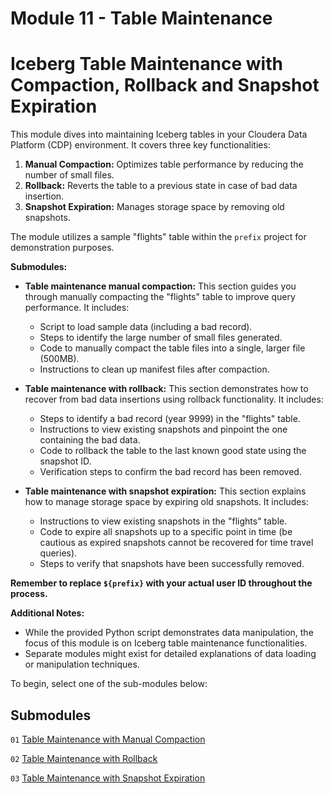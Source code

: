 # Module 11 - Table Maintenance

# Iceberg Table Maintenance with Compaction, Rollback and Snapshot Expiration

This module dives into maintaining Iceberg tables in your Cloudera Data Platform (CDP) environment. It covers three key functionalities:

1. **Manual Compaction:** Optimizes table performance by reducing the number of small files.
2. **Rollback:** Reverts the table to a previous state in case of bad data insertion.
3. **Snapshot Expiration:** Manages storage space by removing old snapshots.

The module utilizes a sample "flights" table within the `prefix` project for demonstration purposes.

**Submodules:**

- **Table maintenance manual compaction:** This section guides you through manually compacting the "flights" table to improve query performance. It includes:

    - Script to load sample data (including a bad record).
    - Steps to identify the large number of small files generated.
    - Code to manually compact the table files into a single, larger file (500MB).
    - Instructions to clean up manifest files after compaction.
- **Table maintenance with rollback:** This section demonstrates how to recover from bad data insertions using rollback functionality. It includes:

    - Steps to identify a bad record (year 9999) in the "flights" table.
    - Instructions to view existing snapshots and pinpoint the one containing the bad data.
    - Code to rollback the table to the last known good state using the snapshot ID.
    - Verification steps to confirm the bad record has been removed.
- **Table maintenance with snapshot expiration:** This section explains how to manage storage space by expiring old snapshots. It includes:

    - Instructions to view existing snapshots in the "flights" table.
    - Code to expire all snapshots up to a specific point in time (be cautious as expired snapshots cannot be recovered for time travel queries).
    - Steps to verify that snapshots have been successfully removed.

**Remember to replace `${prefix}` with your actual user ID throughout the process.**

**Additional Notes:**

- While the provided Python script demonstrates data manipulation, the focus of this module is on Iceberg table maintenance functionalities.
- Separate modules might exist for detailed explanations of data loading or manipulation techniques.

To begin, select one of the sub-modules below:

## Submodules

`01` [Table Maintenance with Manual Compaction](01_table_maintenance_manual_compaction.md)

`02` [Table Maintenance with Rollback](02_table_maintenance_rollback.md)

`03` [Table Maintenance with Snapshot Expiration](03_table_maintenance_snapshot_expiration.md)
